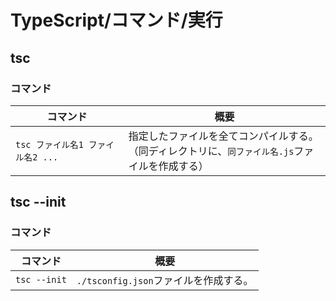 # TypeScript/コマンド/実行

## tsc

### コマンド

| コマンド                          | 概要                                                         |
| --------------------------------- | ------------------------------------------------------------ |
| `tsc ファイル名1 ファイル名2 ...` | 指定したファイルを全てコンパイルする。<br />（同ディレクトリに、`同ファイル名.js`ファイルを作成する） |

## tsc --init

### コマンド

| コマンド     | 概要                                  |
| ------------ | ------------------------------------- |
| `tsc --init` | `./tsconfig.json`ファイルを作成する。 |
